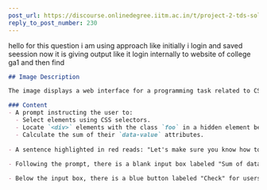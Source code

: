 ```yaml
---
post_url: https://discourse.onlinedegree.iitm.ac.in/t/project-2-tds-solver-discussion-thread/169029/235
reply_to_post_number: 230
---
```

hello for this question i am using approach like initially i login and saved seession now it is giving output like it login internally to website of college ga1 and then find  

```markdown
## Image Description

The image displays a web interface for a programming task related to CSS selectors. 

### Content
- A prompt instructing the user to:
  - Select elements using CSS selectors.
  - Locate `<div>` elements with the class `foo` in a hidden element below.
  - Calculate the sum of their `data-value` attributes.
  
- A sentence highlighted in red reads: "Let's make sure you know how to select elements using CSS selectors."
  
- Following the prompt, there is a blank input box labeled "Sum of data-value attributes:" where users can submit their answer.

- Below the input box, there is a blue button labeled "Check" for users to submit their responses.
```